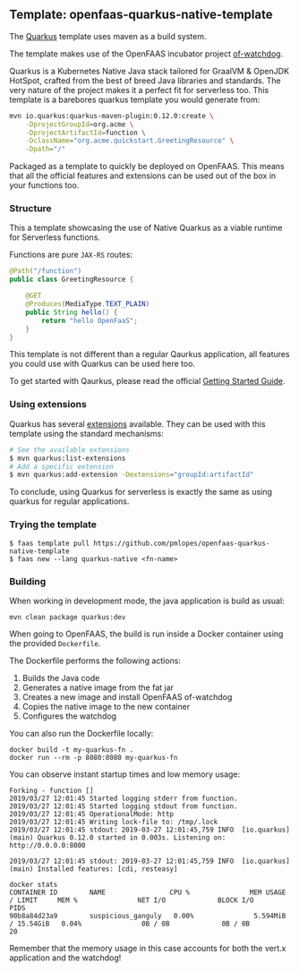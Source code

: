 ## Template: openfaas-quarkus-native-template

The [Quarkus](https://quarkus.io) template uses maven as a build system.

The template makes use of the OpenFAAS incubator project [of-watchdog](https://github.com/openfaas-incubator/of-watchdog).

Quarkus is a Kubernetes Native Java stack tailored for GraalVM & OpenJDK HotSpot, crafted from the best of breed Java libraries and standards. The very nature of the project makes it a perfect fit for serverless too. This template is a barebores quarkus template you would generate from:

```bash
mvn io.quarkus:quarkus-maven-plugin:0.12.0:create \
    -DprojectGroupId=org.acme \
    -DprojectArtifactId=function \
    -DclassName="org.acme.quickstart.GreetingResource" \
    -Dpath="/"
```

Packaged as a template to quickly be deployed on OpenFAAS. This means that all the official features and extensions can be used out of the box in your functions too.

### Structure

This a template showcasing the use of Native Quarkus as a viable runtime for Serverless functions.

Functions are pure `JAX-RS` routes: 

```java
@Path("/function")
public class GreetingResource {

    @GET
    @Produces(MediaType.TEXT_PLAIN)
    public String hello() {
        return "hello OpenFaaS";
    }
}
```

This template is not different than a regular Qaurkus application, all features you could use with Quarkus can be used here too.

To get started with Qaurkus, please read the official [Getting Started Guide](https://quarkus.io/get-started/).

### Using extensions

Quarkus has several [extensions](https://quarkus.io/extensions/) available. They can be used with this template using the standard mechanisms:

```bash
# See the available extensions
$ mvn quarkus:list-extensions
# Add a specific extension
$ mvn quarkus:add-extension -Dextensions="groupId:artifactId"
```

To conclude, using Quarkus for serverless is exactly the same as using quarkus for regular applications. 


### Trying the template

```
$ faas template pull https://github.com/pmlopes/openfaas-quarkus-native-template
$ faas new --lang quarkus-native <fn-name>
```

### Building

When working in development mode, the java application is build as usual:

```
mvn clean package quarkus:dev
```

When going to OpenFAAS, the build is run inside a Docker container using the provided `Dockerfile`.

The Dockerfile performs the following actions:

1. Builds the Java code
2. Generates a native image from the fat jar
3. Creates a new image and install OpenFAAS of-watchdog
4. Copies the native image to the new container
5. Configures the watchdog

You can also run the Dockerfile locally:

```
docker build -t my-quarkus-fn .
docker run --rm -p 8080:8080 my-quarkus-fn
```

You can observe instant startup times and low memory usage:

```
Forking - function []
2019/03/27 12:01:45 Started logging stderr from function.
2019/03/27 12:01:45 Started logging stdout from function.
2019/03/27 12:01:45 OperationalMode: http
2019/03/27 12:01:45 Writing lock-file to: /tmp/.lock
2019/03/27 12:01:45 stdout: 2019-03-27 12:01:45,759 INFO  [io.quarkus] (main) Quarkus 0.12.0 started in 0.003s. Listening on: http://0.0.0.0:8000

2019/03/27 12:01:45 stdout: 2019-03-27 12:01:45,759 INFO  [io.quarkus] (main) Installed features: [cdi, resteasy]
```

```
docker stats
CONTAINER ID        NAME                CPU %               MEM USAGE / LIMIT     MEM %               NET I/O             BLOCK I/O           PIDS
90b8a84d23a9        suspicious_ganguly   0.00%               5.594MiB / 15.54GiB   0.04%               0B / 0B             0B / 0B             20
```

Remember that the memory usage in this case accounts for both the vert.x application and the watchdog!
